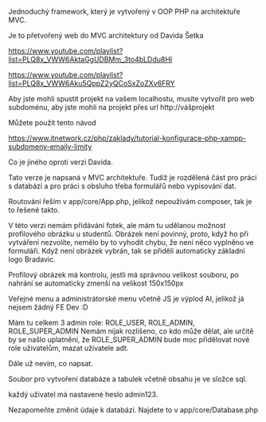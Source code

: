 Jednoduchý framework, který je vytvořený v OOP PHP na architektuře MVC.

Je to přetvořený web do MVC architektury od Davida Šetka

https://www.youtube.com/playlist?list=PLQ8x_VWW6AktaGgUDBMm_3to4bLDdu8HI

https://www.youtube.com/playlist?list=PLQ8x_VWW6Aku5QppZ2yQCoSxZoZXv6FRY

Aby jste mohli spustit projekt na vašem localhostu, musíte vytvořit pro web subdoménu, aby jste mohli na projekt přes url http://vášprojekt

Můžete použít tento návod

https://www.itnetwork.cz/php/zaklady/tutorial-konfigurace-php-xampp-subdomeny-emaily-limity

Co je jiného oproti verzi Davida.

Tato verze je napsaná v MVC architektuře. Tudíž je rozdělená část pro práci s databází a pro práci s obsluho třeba formulářů nebo vypisování dat.

Routování řeším v app/core/App.php, jelikož nepoužívám composer, tak je to řešené takto.

V této verzi nemám přidávání fotek, ale mám tu udělanou možnost profilového obrázku u studentů. Obrázek není povinný, proto, když ho při vytváření nezvolíte, nemělo by to vyhodit chybu, že není něco vyplněno ve formuláři. Když není obrázek vybrán, tak se přidělí automaticky základní logo Bradavic.

Profilový obrázek má kontrolu, jestli má správnou velikost souboru, po nahrání se automaticky zmenší na velikost 150x150px

Veřejné menu a administrátorské menu včetně JS je výplod AI, jelikož já nejsem žádný FE Dev :D


Mám tu celkem 3 admin role: ROLE_USER, ROLE_ADMIN, ROLE_SUPER_ADMIN
Nemám nijak rozlišeno, co kdo může dělat, ale určitě by se našlo uplatnění, že ROLE_SUPER_ADMIN bude moc přidělovat nové role uživatelům, mazat uživatele adt.

Dále už nevím, co napsat.

Soubor pro vytvoření databáze a tabulek včetně obsahu je ve složce sql.

každý uživatel má nastavené heslo admin123.

Nezapomeňte změnit údaje k databázi. Najdete to v app/core/Database.php